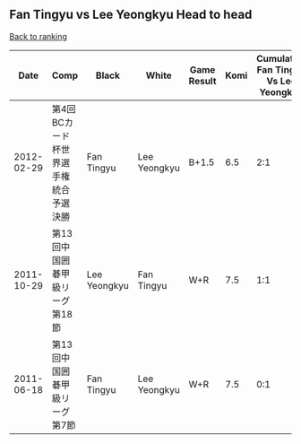 ## Fan Tingyu vs Lee Yeongkyu Head to head

[Back to ranking](../../index.md)




| **Date** | **Comp** | **Black** | **White** | **Game Result** | **Komi** | **Cumulative Fan Tingyu Vs Lee Yeongkyu** | **Fan Tingyu Streak** | **Lee Yeongkyu Streak** | 
| --- | --- | --- | --- | --- | --- | --- | --- | --- |
| 2012-02-29 | 第4回BCカード杯世界選手権統合予選決勝 | Fan Tingyu | Lee Yeongkyu | B+1.5 | 6.5 | 2:1 | 2 | 0 | 
| 2011-10-29 | 第13回中国囲碁甲級リーグ第18節 | Lee Yeongkyu | Fan Tingyu | W+R | 7.5 | 1:1 | 1 | 0 | 
| 2011-06-18 | 第13回中国囲碁甲級リーグ第7節 | Fan Tingyu | Lee Yeongkyu | W+R | 7.5 | 0:1 | 0 | 1 |




